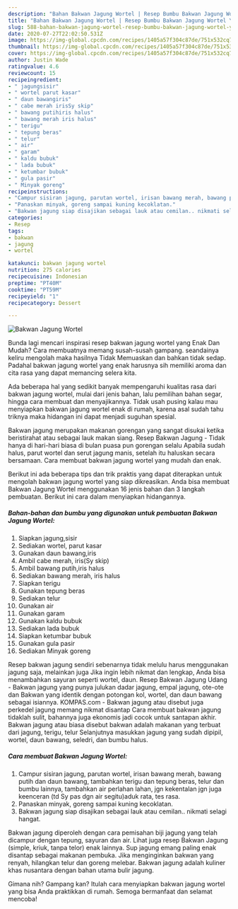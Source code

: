 ```yaml
---
description: "Bahan Bakwan Jagung Wortel | Resep Bumbu Bakwan Jagung Wortel Yang Enak Dan Lezat"
title: "Bahan Bakwan Jagung Wortel | Resep Bumbu Bakwan Jagung Wortel Yang Enak Dan Lezat"
slug: 588-bahan-bakwan-jagung-wortel-resep-bumbu-bakwan-jagung-wortel-yang-enak-dan-lezat
date: 2020-07-27T22:02:50.531Z
image: https://img-global.cpcdn.com/recipes/1405a57f304c87de/751x532cq70/bakwan-jagung-wortel-foto-resep-utama.jpg
thumbnail: https://img-global.cpcdn.com/recipes/1405a57f304c87de/751x532cq70/bakwan-jagung-wortel-foto-resep-utama.jpg
cover: https://img-global.cpcdn.com/recipes/1405a57f304c87de/751x532cq70/bakwan-jagung-wortel-foto-resep-utama.jpg
author: Justin Wade
ratingvalue: 4.6
reviewcount: 15
recipeingredient:
- " jagungsisir"
- " wortel parut kasar"
- " daun bawangiris"
- " cabe merah irisSy skip"
- " bawang putihiris halus"
- " bawang merah iris halus"
- " terigu"
- " tepung beras"
- " telur"
- " air"
- " garam"
- " kaldu bubuk"
- " lada bubuk"
- " ketumbar bubuk"
- " gula pasir"
- " Minyak goreng"
recipeinstructions:
- "Campur sisiran jagung, parutan wortel, irisan bawang merah, bawang putih dan daun bawang, tambahkan terigu dan tepung beras, telur dan bumbu lainnya, tambahkan air perlahan lahan, jgn kekentalan jgn juga keenceran (td Sy pas dgn air segitu)aduk rata, tes rasa."
- "Panaskan minyak, goreng sampai kuning kecoklatan."
- "Bakwan jagung siap disajikan sebagai lauk atau cemilan.. nikmati selagi hangat."
categories:
- Resep
tags:
- bakwan
- jagung
- wortel

katakunci: bakwan jagung wortel 
nutrition: 275 calories
recipecuisine: Indonesian
preptime: "PT40M"
cooktime: "PT59M"
recipeyield: "1"
recipecategory: Dessert

---
```



![Bakwan Jagung Wortel](https://img-global.cpcdn.com/recipes/1405a57f304c87de/751x532cq70/bakwan-jagung-wortel-foto-resep-utama.jpg)

Bunda lagi mencari inspirasi resep bakwan jagung wortel yang Enak Dan Mudah? Cara membuatnya memang susah-susah gampang. seandainya keliru mengolah maka hasilnya Tidak Memuaskan dan bahkan tidak sedap. Padahal bakwan jagung wortel yang enak harusnya sih memiliki aroma dan cita rasa yang dapat memancing selera kita.

Ada beberapa hal yang sedikit banyak mempengaruhi kualitas rasa dari bakwan jagung wortel, mulai dari jenis bahan, lalu pemilihan bahan segar, hingga cara membuat dan menyajikannya. Tidak usah pusing kalau mau menyiapkan bakwan jagung wortel enak di rumah, karena asal sudah tahu triknya maka hidangan ini dapat menjadi suguhan spesial.

Bakwan jagung merupakan makanan gorengan yang sangat disukai ketika beristirahat atau sebagai lauk makan siang. Resep Bakwan Jagung - Tidak hanya di hari-hari biasa di bulan puasa pun gorengan selalu Apabila sudah halus, parut wortel dan serut jagung manis, setelah itu haluskan secara bersamaan. Cara membuat bakwan jagung wortel yang mudah dan enak.


Berikut ini ada beberapa tips dan trik praktis yang dapat diterapkan untuk mengolah bakwan jagung wortel yang siap dikreasikan. Anda bisa membuat Bakwan Jagung Wortel menggunakan 16 jenis bahan dan 3 langkah pembuatan. Berikut ini cara dalam menyiapkan hidangannya.

<!--inarticleads1-->

##### Bahan-bahan dan bumbu yang digunakan untuk pembuatan Bakwan Jagung Wortel:

1. Siapkan  jagung,sisir
1. Sediakan  wortel, parut kasar
1. Gunakan  daun bawang,iris
1. Ambil  cabe merah, iris(Sy skip)
1. Ambil  bawang putih,iris halus
1. Sediakan  bawang merah, iris halus
1. Siapkan  terigu
1. Gunakan  tepung beras
1. Sediakan  telur
1. Gunakan  air
1. Gunakan  garam
1. Gunakan  kaldu bubuk
1. Sediakan  lada bubuk
1. Siapkan  ketumbar bubuk
1. Gunakan  gula pasir
1. Sediakan  Minyak goreng


Resep bakwan jagung sendiri sebenarnya tidak melulu harus menggunakan jagung saja, melainkan juga Jika ingin lebih nikmat dan lengkap, Anda bisa menambahkan sayuran seperti wortel, daun. Resep Bakwan Jagung Udang - Bakwan jagung yang punya julukan dadar jagung, empal jagung, ote-ote dan Bakwan yang identik dengan potongan kol, wortel, dan daun bawang sebagai isiannya. KOMPAS.com - Bakwan jagung atau disebut juga perkedel jagung memang nikmat disantap Cara membuat bakwan jagung tidaklah sulit, bahannya juga ekonomis jadi cocok untuk santapan akhir. Bakwan jagung atau biasa disebut bakwan adalah makanan yang terbuat dari jagung, terigu, telur Selanjutnya masukkan jagung yang sudah dipipil, wortel, daun bawang, seledri, dan bumbu halus. 

<!--inarticleads2-->

##### Cara membuat Bakwan Jagung Wortel:

1. Campur sisiran jagung, parutan wortel, irisan bawang merah, bawang putih dan daun bawang, tambahkan terigu dan tepung beras, telur dan bumbu lainnya, tambahkan air perlahan lahan, jgn kekentalan jgn juga keenceran (td Sy pas dgn air segitu)aduk rata, tes rasa.
1. Panaskan minyak, goreng sampai kuning kecoklatan.
1. Bakwan jagung siap disajikan sebagai lauk atau cemilan.. nikmati selagi hangat.


Bakwan jagung diperoleh dengan cara pemisahan biji jagung yang telah dicampur dengan tepung, sayuran dan air. Lihat juga resep Bakwan Jagung (simple, kriuk, tanpa telor) enak lainnya. Sup jagung emang paling enak disantap sebagai makanan pembuka. Jika menginginkan bakwan yang renyah, hilangkan telur dan goreng melebar. Bakwan jagung adalah kuliner khas nusantara dengan bahan utama bulir jagung. 

Gimana nih? Gampang kan? Itulah cara menyiapkan bakwan jagung wortel yang bisa Anda praktikkan di rumah. Semoga bermanfaat dan selamat mencoba!
